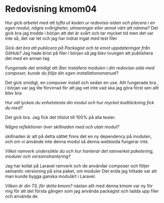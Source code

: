 ---
---
Redovisning kmom04
=========================


_Hur gick arbetet med att lyfta ut koden ur redovisa-sidan och placera i en egen modul, några svårigheter, utmaningar eller annat värt att nämna?_
Det gick bra jag trodde i början att det är svårt och tar mycket tid men det var inte så,
det var let och jag har indrat ingat med test filer 

_Gick det bra att publicera på Packagist och ta emot uppdateringar från GitHub?_
Jag hade brist på filer i början så jag blev tvungen att publishera det med en annan tag


_Fungerade det smidigt att åter installera modulen i din redovisa-sida med composer, kunde du följa din egen installationsmanual?_

Det gick smidigt, en composer install och sedan en use. Allt fungerade bra , i början var jag lite förvirrad för att jag vet inte vad ska jag göra först sen allt blev bra



_Hur väl lyckas du enhetstesta din modul och hur mycket kodtäckning fick du med?_

Det gick bra. Jag fick det tillslut till 100% på alla tester.

_Några reflektioner över skillnaden med och utan modul?_

skillnaden är att på detta sättet finns det en ny dependency på modulen, och om vi använde inte denna modul så denna webbsida fungerar inte. 


_Vilket ramverk undersökte du och hur hanterar det ramverket paketering, moduler och versionshantering?_

Jag har kollat på Laravel ramverk och de användar  composer och följer semantic versioning på sina paket, om moduler Det enda jag hittade var att man kunde bygga ganska modulärt i Laravel.

_Vilken är din TIL för detta kmom?_
nästan allt med denna kmom var ny för mig för att det första gången som jag använda packagist och ladda upp filer och använda de

